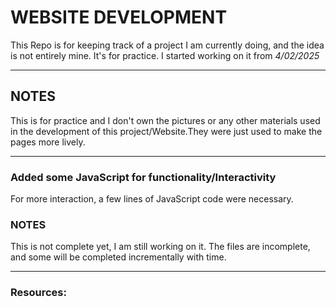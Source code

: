# WEBSITE DEVELOPMENT
This Repo is for keeping track of a project I am currently doing, and the idea is not entirely mine. It's for practice.
I started working on it from *4/02/2025*

---

## NOTES
This is for practice and I don't own the pictures or any other materials used in the development of this project/Website.They were just used to make the pages more lively.

---

### Added some JavaScript for functionality/Interactivity
For more interaction, a few lines of JavaScript code were necessary.

### NOTES
This is not complete yet, I am still working on it.
The files are incomplete, and some will be completed incrementally with time.

---

### Resources:
<!---[ Website Link ](http://127.0.0.1:5500/Applications-dev/Project01/index.html)--->


